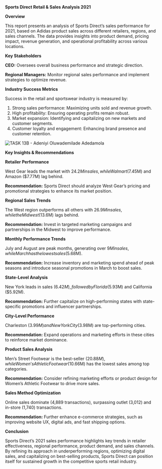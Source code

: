 **Sports Direct Retail & Sales Analysis 2021**

**Overview**

This report presents an analysis of Sports Direct’s sales performance for 2021, based on Adidas product sales across different retailers, regions, and sales channels. The data provides insights into product demand, pricing impact, revenue generation, and operational profitability across various locations.

**Key Stakeholders**

**CEO:** Oversees overall business performance and strategic direction.

**Regional Managers:** Monitor regional sales performance and implement strategies to optimize revenue.

**Industry Success Metrics**

Success in the retail and sportswear industry is measured by:

1. Strong sales performance: Maximizing units sold and revenue growth.
2. High profitability: Ensuring operating profits remain robust.
3. Market expansion: Identifying and capitalizing on new markets and customer segments.
4. Customer loyalty and engagement: Enhancing brand presence and customer retention.


![TASK 13B - Adeniyi Oluwademilade Adedamola](https://github.com/user-attachments/assets/f3edb111-620e-4afa-b5d7-5a9371d6f5d7)


**Key Insights & Recommendations**

**Retailer Performance**

West Gear leads the market with $24.2M in sales, while Walmart ($7.45M) and Amazon ($7.77M) lag behind.

**Recommendation:** Sports Direct should analyze West Gear’s pricing and promotional strategies to enhance its market position.

**Regional Sales Trends**

The West region outperforms all others with $26.9M in sales, while the Midwest ($13.6M) lags behind.

**Recommendation:** Invest in targeted marketing campaigns and partnerships in the Midwest to improve performance.

**Monthly Performance Trends**

July and August are peak months, generating over $9M in sales, while March has the lowest sales ($5.68M).

**Recommendation:** Increase inventory and marketing spend ahead of peak seasons and introduce seasonal promotions in March to boost sales.

**State-Level Analysis**

New York leads in sales ($6.42M), followed by Florida ($5.93M) and California ($5.92M).

**Recommendation:** Further capitalize on high-performing states with state-specific promotions and influencer partnerships.

**City-Level Performance**

Charleston ($3.99M) and New York City ($3.98M) are top-performing cities.

**Recommendation:** Expand operations and marketing efforts in these cities to reinforce market dominance.

**Product Sales Analysis**

Men’s Street Footwear is the best-seller ($20.88M), while Women’s Athletic Footwear ($10.66M) has the lowest sales among top categories.

**Recommendation:** Consider refining marketing efforts or product design for Women’s Athletic Footwear to drive more sales.

**Sales Method Optimization**

Online sales dominate (4,889 transactions), surpassing outlet (3,012) and in-store (1,740) transactions.

**Recommendation:** Further enhance e-commerce strategies, such as improving website UX, digital ads, and fast shipping options.

**Conclusion**

Sports Direct’s 2021 sales performance highlights key trends in retailer effectiveness, regional performance, product demand, and sales channels. By refining its approach in underperforming regions, optimizing digital sales, and capitalizing on best-selling products, Sports Direct can position itself for sustained growth in the competitive sports retail industry.

